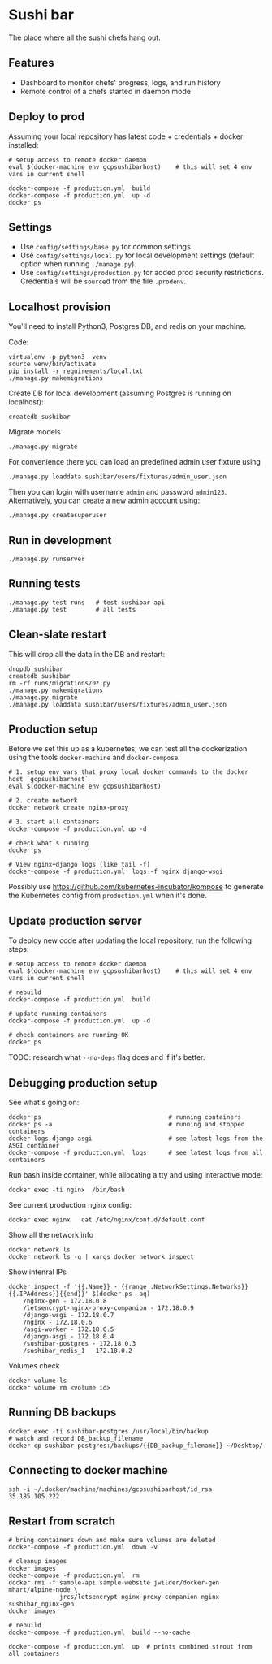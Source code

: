 Sushi bar
=========
The place where all the sushi chefs hang out.

Features
--------
  - Dashboard to monitor chefs' progress, logs, and run history
  - Remote control of a chefs started in daemon mode



Deploy to prod
--------------
Assuming your local repository has latest code + credentials + docker installed:

    # setup access to remote docker daemon
    eval $(docker-machine env gcpsushibarhost)    # this will set 4 env vars in current shell

    docker-compose -f production.yml  build
    docker-compose -f production.yml  up -d
    docker ps




Settings
--------
  - Use `config/settings/base.py` for common settings
  - Use `config/settings/local.py` for local development settings (default option when running `./manage.py`).
  - Use `config/settings/production.py` for added prod security restrictions.
    Credentials will be `source`d from the file `.prodenv`.



Localhost provision
-------------------
You'll need to install Python3, Postgres DB, and redis on your machine.


Code:

    virtualenv -p python3  venv
    source venv/bin/activate
    pip install -r requirements/local.txt
    ./manage.py makemigrations

Create DB for local development (assuming Postgres is running on localhost):

    createdb sushibar

Migrate models

    ./manage.py migrate

For convenience there you can load an predefined admin user fixture using

    ./manage.py loaddata sushibar/users/fixtures/admin_user.json

Then you can login with username `admin` and password `admin123`.
Alternatively, you can create a new admin account using:

    ./manage.py createsuperuser



Run in development
------------------

    ./manage.py runserver



Running tests
-------------

    ./manage.py test runs   # test sushibar api
    ./manage.py test        # all tests



Clean-slate restart
-------------------
This will drop all the data in the DB and restart:

    dropdb sushibar
    createdb sushibar
    rm -rf runs/migrations/0*.py
    ./manage.py makemigrations
    ./manage.py migrate
    ./manage.py loaddata sushibar/users/fixtures/admin_user.json




Production setup
----------------
Before we set this up as a kubernetes, we can test all the dockerization using
the tools `docker-machine` and `docker-compose`.

    # 1. setup env vars that proxy local docker commands to the docker host `gcpsushibarhost`
    eval $(docker-machine env gcpsushibarhost)

    # 2. create network
    docker network create nginx-proxy

    # 3. start all containers
    docker-compose -f production.yml up -d

    # check what's running
    docker ps

    # View nginx+django logs (like tail -f)
    docker-compose -f production.yml  logs -f nginx django-wsgi

Possibly use https://github.com/kubernetes-incubator/kompose to generate the
Kubernetes config from `production.yml` when it's done.




Update production server
------------------------
To deploy new code after updating the local repository, run the following steps:

    # setup access to remote docker daemon
    eval $(docker-machine env gcpsushibarhost)    # this will set 4 env vars in current shell

    # rebuild
    docker-compose -f production.yml  build

    # update running containers
    docker-compose -f production.yml  up -d

    # check containers are running OK
    docker ps

TODO: research what `--no-deps` flag does and if it's better.





Debugging production setup
--------------------------

See what's going on:

    docker ps                                   # running containers
    docker ps -a                                # running and stopped containers
    docker logs django-asgi                     # see latest logs from the ASGI container
    docker-compose -f production.yml  logs      # see latest logs from all containers


Run bash inside container, while allocating a tty and using interactive mode:

    docker exec -ti nginx  /bin/bash

See current production nginx config:

    docker exec nginx   cat /etc/nginx/conf.d/default.conf


Show all the network info

    docker network ls
    docker network ls -q | xargs docker network inspect

Show intenral IPs

    docker inspect -f '{{.Name}} - {{range .NetworkSettings.Networks}}{{.IPAddress}}{{end}}' $(docker ps -aq)
        /nginx-gen - 172.18.0.8
        /letsencrypt-nginx-proxy-companion - 172.18.0.9
        /django-wsgi - 172.18.0.7
        /nginx - 172.18.0.6
        /asgi-worker - 172.18.0.5
        /django-asgi - 172.18.0.4
        /sushibar-postgres - 172.18.0.3
        /sushibar_redis_1 - 172.18.0.2



Volumes check

    docker volume ls
    docker volume rm <volume id>



Running DB backups
------------------

    docker exec -ti sushibar-postgres /usr/local/bin/backup
    # watch and record DB_backup_filename
    docker cp sushibar-postgres:/backups/{{DB_backup_filename}} ~/Desktop/


Connecting to docker machine
----------------------------

    ssh -i ~/.docker/machine/machines/gcpsushibarhost/id_rsa  35.185.105.222


Restart from scratch
--------------------

    # bring containers down and make sure volumes are deleted
    docker-compose -f production.yml  down -v

    # cleanup images
    docker images
    docker-compose -f production.yml  rm
    docker rmi -f sample-api sample-website jwilder/docker-gen mhart/alpine-node \
                  jrcs/letsencrypt-nginx-proxy-companion nginx sushibar_nginx-gen
    docker images

    # rebuild
    docker-compose -f production.yml  build --no-cache

    docker-compose -f production.yml  up  # prints combined strout from all containers
